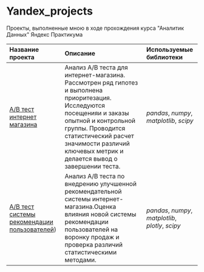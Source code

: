 # Yandex_projects

Проекты, выполненные мною в ходе прохождения курса "Аналитик Данных" Яндекс Практикума

| Название проекта | Описание | Используемые библиотеки | 
| :---------------------- | :---------------------- | :---------------------- |
| [A/B тест интернет магазина](https://github.com/eyungelson/Yandex_projects/blob/main/AB%20Tests/Internet_store_AB_test.ipynb) | Анализ А/В теста для интернет-магазина. Рассмотрен ряд гипотез и выполнена приоритезация. Исследуются посещенияи и заказы опытной и контрольной группы. Проводится статистический расчет значимости различий ключевых метрик и делается вывод о завершении теста.| *pandas*, *numpy*, *matplotlib*, *scipy* |
| [A/B тест системы рекомендации пользователей](https://github.com/eyungelson/Yandex_projects/blob/main/AB%20Tests/Recommender_system_AB_test.ipynb)) | Анализ A/B теста по внедрению улучшенной рекомендательной системы интернет-магазина.Оценка влияния новой системы рекомендации пользователей на воронку продаж и проверка различий статистическими методами.| *pandas*, *numpy*, *matplotlib*, *plotly*, *scipy* |
